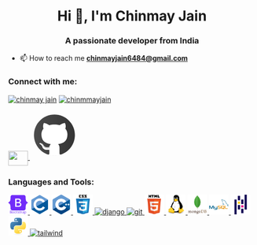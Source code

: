 <h1 align="center">Hi 👋, I'm Chinmay Jain</h1>
<h3 align="center">A passionate developer from India</h3>

- 📫 How to reach me **chinmayjain6484@gmail.com**

<h3 align="left">Connect with me:</h3>
<p align="left">
<a href="https://linkedin.com/in/chinmay jain" target="blank"><img align="center" src="https://raw.githubusercontent.com/rahuldkjain/github-profile-readme-generator/master/src/images/icons/Social/linked-in-alt.svg" alt="chinmay jain" height="30" width="40" /></a>
<a href="https://www.leetcode.com/chinmmayjain" target="blank"><img align="center" src="https://raw.githubusercontent.com/rahuldkjain/github-profile-readme-generator/master/src/images/icons/Social/leet-code.svg" alt="chinmmayjain" height="30" width="40" /></a>
</p>





<a href="https://github.com/chinmayjai" target="_blank">
    <img align="center" src="https://example.com/image.png" height="30" width="40" />
</a>
<svg xmlns="http://www.w3.org/2000/svg" x="0px" y="0px" width="100" height="100" viewBox="0 0 48 48">
<linearGradient id="rL2wppHyxHVbobwndsT6Ca_AZOZNnY73haj_gr1" x1="4" x2="44" y1="23.508" y2="23.508" gradientUnits="userSpaceOnUse"><stop offset="0" stop-color="#4c4c4c"></stop><stop offset="1" stop-color="#343434"></stop></linearGradient><path fill="url(#rL2wppHyxHVbobwndsT6Ca_AZOZNnY73haj_gr1)" d="M24,4C12.954,4,4,12.954,4,24c0,8.887,5.801,16.411,13.82,19.016h12.36	C38.199,40.411,44,32.887,44,24C44,12.954,35.046,4,24,4z"></path><path d="M30.01,41.996L30,36.198c0-0.939-0.22-1.856-0.642-2.687c5.641-1.133,8.386-4.468,8.386-10.177	c0-2.255-0.665-4.246-1.976-5.92c0.1-0.317,0.174-0.645,0.22-0.981c0.188-1.369-0.023-2.264-0.193-2.984l-0.027-0.116	c-0.186-0.796-0.409-1.364-0.418-1.388l-0.111-0.282l-0.111-0.282l-0.302-0.032l-0.303-0.032c0,0-0.199-0.021-0.501-0.021	c-0.419,0-1.04,0.042-1.627,0.241l-0.196,0.066c-0.74,0.249-1.439,0.485-2.417,1.069c-0.286,0.171-0.599,0.366-0.934,0.584	C27.334,12.881,25.705,12.69,24,12.69c-1.722,0-3.365,0.192-4.889,0.571c-0.339-0.22-0.654-0.417-0.942-0.589	c-0.978-0.584-1.677-0.819-2.417-1.069l-0.196-0.066c-0.585-0.199-1.207-0.241-1.626-0.241c-0.302,0-0.501,0.021-0.501,0.021	l-0.302,0.032l-0.3,0.031l-0.112,0.281l-0.113,0.283c-0.01,0.026-0.233,0.594-0.419,1.391l-0.027,0.115	c-0.17,0.719-0.381,1.615-0.193,2.983c0.048,0.346,0.125,0.685,0.23,1.011c-1.285,1.666-1.936,3.646-1.936,5.89	c0,5.695,2.748,9.028,8.397,10.17c-0.194,0.388-0.345,0.798-0.452,1.224c-0.197,0.067-0.378,0.112-0.538,0.137	c-0.238,0.036-0.487,0.054-0.739,0.054c-0.686,0-1.225-0.134-1.435-0.259c-0.313-0.186-0.872-0.727-1.414-1.518	c-0.463-0.675-1.185-1.558-1.992-1.927c-0.698-0.319-1.437-0.502-2.029-0.502c-0.138,0-0.265,0.01-0.376,0.028	c-0.517,0.082-0.949,0.366-1.184,0.78c-0.203,0.357-0.235,0.773-0.088,1.141c0.219,0.548,0.851,0.985,1.343,1.255	c0.242,0.133,0.765,0.619,1.07,1.109c0.229,0.368,0.335,0.63,0.482,0.992c0.087,0.215,0.183,0.449,0.313,0.732	c0.47,1.022,1.937,1.924,2.103,2.023c0.806,0.483,2.161,0.638,3.157,0.683l0.123,0.003c0,0,0.001,0,0.001,0	c0.24,0,0.57-0.023,1.004-0.071v2.613c0.002,0.529-0.537,0.649-1.25,0.638l0.547,0.184C19.395,43.572,21.645,44,24,44	c2.355,0,4.605-0.428,6.703-1.176l0.703-0.262C30.695,42.538,30.016,42.422,30.01,41.996z" opacity=".05"></path><path d="M30.781,42.797c-0.406,0.047-1.281-0.109-1.281-0.795v-5.804c0-1.094-0.328-2.151-0.936-3.052	c5.915-0.957,8.679-4.093,8.679-9.812c0-2.237-0.686-4.194-2.039-5.822c0.137-0.365,0.233-0.75,0.288-1.147	c0.175-1.276-0.016-2.086-0.184-2.801l-0.027-0.116c-0.178-0.761-0.388-1.297-0.397-1.319l-0.111-0.282l-0.303-0.032	c0,0-0.178-0.019-0.449-0.019c-0.381,0-0.944,0.037-1.466,0.215l-0.196,0.066c-0.714,0.241-1.389,0.468-2.321,1.024	c-0.332,0.198-0.702,0.431-1.101,0.694C27.404,13.394,25.745,13.19,24,13.19c-1.762,0-3.435,0.205-4.979,0.61	c-0.403-0.265-0.775-0.499-1.109-0.699c-0.932-0.556-1.607-0.784-2.321-1.024l-0.196-0.066c-0.521-0.177-1.085-0.215-1.466-0.215	c-0.271,0-0.449,0.019-0.449,0.019l-0.302,0.032l-0.113,0.283c-0.009,0.022-0.219,0.558-0.397,1.319l-0.027,0.116	c-0.169,0.715-0.36,1.524-0.184,2.8c0.056,0.407,0.156,0.801,0.298,1.174c-1.327,1.62-1.999,3.567-1.999,5.795	c0,5.703,2.766,8.838,8.686,9.806c-0.395,0.59-0.671,1.255-0.813,1.964c-0.33,0.13-0.629,0.216-0.891,0.256	c-0.263,0.04-0.537,0.06-0.814,0.06c-0.69,0-1.353-0.129-1.69-0.329c-0.44-0.261-1.057-0.914-1.572-1.665	c-0.35-0.51-1.047-1.417-1.788-1.755c-0.635-0.29-1.298-0.457-1.821-0.457c-0.11,0-0.21,0.008-0.298,0.022	c-0.366,0.058-0.668,0.252-0.828,0.534c-0.128,0.224-0.149,0.483-0.059,0.708c0.179,0.448,0.842,0.85,1.119,1.002	c0.335,0.184,0.919,0.744,1.254,1.284c0.251,0.404,0.37,0.697,0.521,1.067c0.085,0.209,0.178,0.437,0.304,0.712	c0.331,0.719,1.353,1.472,1.905,1.803c0.754,0.452,2.154,0.578,2.922,0.612l0.111,0.002c0.299,0,0.8-0.045,1.495-0.135v3.177	c0,0.779-0.991,0.81-1.234,0.81c-0.031,0,0.503,0.184,0.503,0.184C19.731,43.64,21.822,44,24,44c2.178,0,4.269-0.36,6.231-1.003	C30.231,42.997,30.812,42.793,30.781,42.797z" opacity=".07"></path><path fill="#fff" d="M36.744,23.334c0-2.31-0.782-4.226-2.117-5.728c0.145-0.325,0.296-0.761,0.371-1.309	c0.172-1.25-0.031-2-0.203-2.734s-0.375-1.25-0.375-1.25s-0.922-0.094-1.703,0.172s-1.453,0.469-2.422,1.047	c-0.453,0.27-0.909,0.566-1.27,0.806C27.482,13.91,25.785,13.69,24,13.69c-1.801,0-3.513,0.221-5.067,0.652	c-0.362-0.241-0.821-0.539-1.277-0.811c-0.969-0.578-1.641-0.781-2.422-1.047s-1.703-0.172-1.703-0.172s-0.203,0.516-0.375,1.25	s-0.375,1.484-0.203,2.734c0.077,0.562,0.233,1.006,0.382,1.333c-1.31,1.493-2.078,3.397-2.078,5.704	c0,5.983,3.232,8.714,9.121,9.435c-0.687,0.726-1.148,1.656-1.303,2.691c-0.387,0.17-0.833,0.33-1.262,0.394	c-1.104,0.167-2.271,0-2.833-0.333s-1.229-1.083-1.729-1.813c-0.422-0.616-1.031-1.331-1.583-1.583	c-0.729-0.333-1.438-0.458-1.833-0.396c-0.396,0.063-0.583,0.354-0.5,0.563c0.083,0.208,0.479,0.521,0.896,0.75	c0.417,0.229,1.063,0.854,1.438,1.458c0.418,0.674,0.5,1.063,0.854,1.833c0.249,0.542,1.101,1.219,1.708,1.583	c0.521,0.313,1.562,0.491,2.688,0.542c0.389,0.018,1.308-0.096,2.083-0.206v3.75c0,0.639-0.585,1.125-1.191,1.013	C19.756,43.668,21.833,44,24,44c2.166,0,4.243-0.332,6.19-0.984C29.585,43.127,29,42.641,29,42.002v-5.804	c0-1.329-0.527-2.53-1.373-3.425C33.473,32.071,36.744,29.405,36.744,23.334z M11.239,32.727c-0.154-0.079-0.237-0.225-0.185-0.328	c0.052-0.103,0.22-0.122,0.374-0.043c0.154,0.079,0.237,0.225,0.185,0.328S11.393,32.806,11.239,32.727z M12.451,33.482	c-0.081,0.088-0.255,0.06-0.389-0.062s-0.177-0.293-0.096-0.381c0.081-0.088,0.255-0.06,0.389,0.062S12.532,33.394,12.451,33.482z M13.205,34.732c-0.102,0.072-0.275,0.005-0.386-0.15s-0.118-0.34-0.016-0.412s0.275-0.005,0.386,0.15	C13.299,34.475,13.307,34.66,13.205,34.732z M14.288,35.673c-0.069,0.112-0.265,0.117-0.437,0.012s-0.256-0.281-0.187-0.393	c0.069-0.112,0.265-0.117,0.437-0.012S14.357,35.561,14.288,35.673z M15.312,36.594c-0.213-0.026-0.371-0.159-0.353-0.297	c0.017-0.138,0.204-0.228,0.416-0.202c0.213,0.026,0.371,0.159,0.353,0.297C15.711,36.529,15.525,36.62,15.312,36.594z M16.963,36.833c-0.227-0.013-0.404-0.143-0.395-0.289c0.009-0.146,0.2-0.255,0.427-0.242c0.227,0.013,0.404,0.143,0.395,0.289	C17.381,36.738,17.19,36.846,16.963,36.833z M18.521,36.677c-0.242,0-0.438-0.126-0.438-0.281s0.196-0.281,0.438-0.281	c0.242,0,0.438,0.126,0.438,0.281S18.762,36.677,18.521,36.677z"></path>
</svg>









<h3 align="left">Languages and Tools:</h3>
<p align="left"> <a href="https://getbootstrap.com" target="_blank" rel="noreferrer"> <img src="https://raw.githubusercontent.com/devicons/devicon/master/icons/bootstrap/bootstrap-plain-wordmark.svg" alt="bootstrap" width="40" height="40"/> </a> <a href="https://www.cprogramming.com/" target="_blank" rel="noreferrer"> <img src="https://raw.githubusercontent.com/devicons/devicon/master/icons/c/c-original.svg" alt="c" width="40" height="40"/> </a> <a href="https://www.w3schools.com/cpp/" target="_blank" rel="noreferrer"> <img src="https://raw.githubusercontent.com/devicons/devicon/master/icons/cplusplus/cplusplus-original.svg" alt="cplusplus" width="40" height="40"/> </a> <a href="https://www.w3schools.com/css/" target="_blank" rel="noreferrer"> <img src="https://raw.githubusercontent.com/devicons/devicon/master/icons/css3/css3-original-wordmark.svg" alt="css3" width="40" height="40"/> </a> <a href="https://www.djangoproject.com/" target="_blank" rel="noreferrer"> <img src="https://cdn.worldvectorlogo.com/logos/django.svg" alt="django" width="40" height="40"/> </a> <a href="https://git-scm.com/" target="_blank" rel="noreferrer"> <img src="https://www.vectorlogo.zone/logos/git-scm/git-scm-icon.svg" alt="git" width="40" height="40"/> </a> <a href="https://www.w3.org/html/" target="_blank" rel="noreferrer"> <img src="https://raw.githubusercontent.com/devicons/devicon/master/icons/html5/html5-original-wordmark.svg" alt="html5" width="40" height="40"/> </a> <a href="https://www.linux.org/" target="_blank" rel="noreferrer"> <img src="https://raw.githubusercontent.com/devicons/devicon/master/icons/linux/linux-original.svg" alt="linux" width="40" height="40"/> </a> <a href="https://www.mongodb.com/" target="_blank" rel="noreferrer"> <img src="https://raw.githubusercontent.com/devicons/devicon/master/icons/mongodb/mongodb-original-wordmark.svg" alt="mongodb" width="40" height="40"/> </a> <a href="https://www.mysql.com/" target="_blank" rel="noreferrer"> <img src="https://raw.githubusercontent.com/devicons/devicon/master/icons/mysql/mysql-original-wordmark.svg" alt="mysql" width="40" height="40"/> </a> <a href="https://pandas.pydata.org/" target="_blank" rel="noreferrer"> <img src="https://raw.githubusercontent.com/devicons/devicon/2ae2a900d2f041da66e950e4d48052658d850630/icons/pandas/pandas-original.svg" alt="pandas" width="40" height="40"/> </a> <a href="https://www.python.org" target="_blank" rel="noreferrer"> <img src="https://raw.githubusercontent.com/devicons/devicon/master/icons/python/python-original.svg" alt="python" width="40" height="40"/> </a> <a href="https://tailwindcss.com/" target="_blank" rel="noreferrer"> <img src="https://www.vectorlogo.zone/logos/tailwindcss/tailwindcss-icon.svg" alt="tailwind" width="40" height="40"/> </a> </p>
